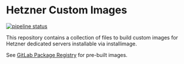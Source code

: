 # Hetzner Custom Images

[![pipeline status](https://gitlab.com/bonsai-oss/hetzner-custom-images/badges/main/pipeline.svg)](https://gitlab.com/bonsai-oss/hetzner-custom-images/-/commits/main)

This repository contains a collection of files to build custom images for Hetzner dedicated servers installable via installimage.

See [GitLab Package Registry](https://gitlab.com/bonsai-oss/hetzner-custom-images/-/packages/) for pre-built images.